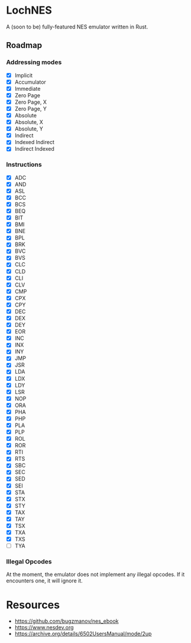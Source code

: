 # LochNES
A (soon to be) fully-featured NES emulator written in Rust. 

## Roadmap

### Addressing modes
- [x] Implicit
- [x] Accumulator
- [x] Immediate
- [x] Zero Page
- [x] Zero Page, X
- [x] Zero Page, Y
- [x] Absolute
- [x] Absolute, X
- [x] Absolute, Y
- [x] Indirect
- [x] Indexed Indirect
- [x] Indirect Indexed
### Instructions
- [X] ADC
- [X] AND
- [X] ASL
- [X] BCC
- [X] BCS
- [X] BEQ
- [X] BIT
- [X] BMI
- [X] BNE
- [X] BPL
- [X] BRK
- [X] BVC
- [X] BVS
- [X] CLC
- [X] CLD
- [X] CLI
- [X] CLV
- [X] CMP
- [X] CPX
- [X] CPY
- [X] DEC
- [X] DEX
- [X] DEY
- [X] EOR
- [X] INC
- [X] INX
- [X] INY
- [X] JMP
- [X] JSR
- [X] LDA
- [X] LDX
- [X] LDY
- [X] LSR
- [X] NOP
- [X] ORA
- [X] PHA
- [X] PHP
- [X] PLA
- [X] PLP
- [X] ROL
- [X] ROR
- [X] RTI
- [X] RTS
- [X] SBC
- [X] SEC
- [X] SED
- [X] SEI
- [X] STA
- [X] STX
- [X] STY
- [X] TAX
- [X] TAY
- [X] TSX
- [X] TXA
- [X] TXS
- [ ] TYA

### Illegal Opcodes
At the moment, the emulator does not implement any illegal opcodes. If it encounters one, it will ignore it.

# Resources
- https://github.com/bugzmanov/nes_ebook
- https://www.nesdev.org
- https://archive.org/details/6502UsersManual/mode/2up